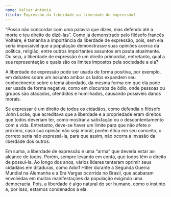 ```yaml
---
nome: Valter Antonio
titulo: Expressão da liberdade ou liberdade de expressão?
---
```


“Posso não concordar com uma palavra que dizes, mas defendo até a morte o teu direito de dizê-las”. Como já demonstrado pelo filósofo francês Voltaire, é tamanha a importância da liberdade de expressão, pois, sem ela seria impossível que a população demonstrasse suas opiniões acerca da política, religião, entre outros importantes assuntos em pauta atualmente. Ou seja, a liberdade de expressão é um direito primordial, entretanto, qual a sua representação e quais são os limites impostos pela sociedade a ela?

A liberdade de expressão pode ser usada de forma positiva, por exemplo, em debates sobre um assunto ambos os lados expandem seu conhecimento sobre o tema abordado, da mesma forma em que ela pode ser usada de forma negativa, como em discursos de ódio, onde pessoas ou grupos são atacados, ofendidos e humilhados, causando possíveis danos morais.

Se expressar é um direito de todos os cidadãos, como defendia o filósofo John Locke, que acreditava que a liberdade e a propriedade eram direitos que todos deveriam ter, como mostrar a satisfação ou o descontentamento com a vida. Entretanto, deve-se haver um limite para que não afete o próximo, caso sua opinião não seja moral, porém ética em seu conceito, o correto seria não expressá-la, para que assim, não ocorra a invasão da liberdade dos outros.

Em suma, a liberdade de expressão é uma “arma” que deveria estar ao alcance de todos. Porém, sempre levando em conta, que todos têm o direito de possui-la. Ao longo dos anos, vários líderes tentaram oprimir seus cidadãos em ditaduras, como Adolf Hitler durante a Segunda Guerra Mundial na Alemanha e a Era Vargas ocorrida no Brasil, que acabaram envolvidas em muitas manifestações da população exigindo uma democracia. Pois, a liberdade é algo natural do ser humano, como o instinto e, por isso, estamos condenados a ela.


